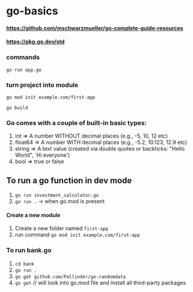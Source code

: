 # go-basics

#### https://github.com/mschwarzmueller/go-complete-guide-resources
#### https://pkg.go.dev/std
 
### commands
```
go run app.go
```

### turn project into module
```
go mod init example.com/first-app
```
```
go build
```

### Go comes with a couple of built-in basic types:

1. int => A number WITHOUT decimal places (e.g., -5, 10, 12 etc)
2. float64 => A number WITH decimal places (e.g., -5.2, 10.123, 12.9 etc)
3. string => A text value (created via double quotes or backticks: "Hello World", `Hi everyone')
4. bool => true or false

## To run a go function in dev mode
1. ```go run investment_calculator.go``` 
2. ```go run .``` -> when go.mod is present

#### Create a new module
1. Create a new folder named `first-app`
2. run command `go mod init example.com/first-app`

### To run bank.go
1. ```cd bank```
2. ```go run .```
3. ```go get github.com/Pallinder/go-randomdata```
4. ```go get``` // will look into go.mod file and install all third-party packages